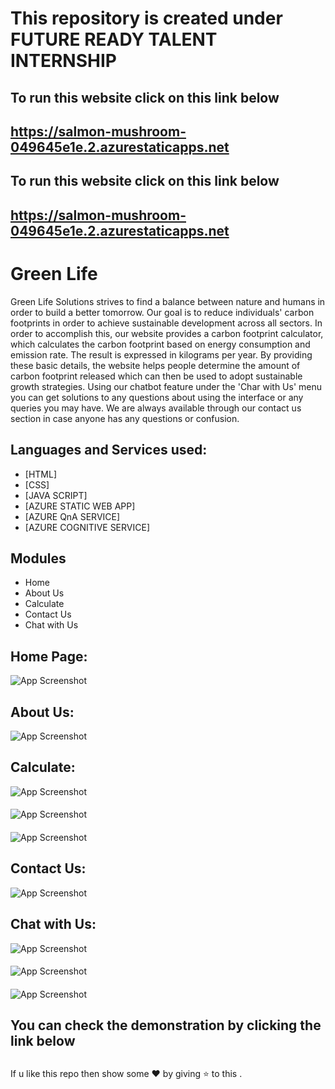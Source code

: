 
# This repository is created under FUTURE READY TALENT INTERNSHIP



## To run this website click on this link below
## https://salmon-mushroom-049645e1e.2.azurestaticapps.net
## To run this website click on this link below
## https://salmon-mushroom-049645e1e.2.azurestaticapps.net
# Green Life
Green Life Solutions strives to find a balance between nature and humans in order to build a better tomorrow. Our goal is to reduce individuals' carbon footprints in order to achieve sustainable development across all sectors. In order to accomplish this, our website provides a carbon footprint calculator, which calculates the carbon footprint based on energy consumption and emission rate. The result is expressed in kilograms per year. By providing these basic details, the website helps people determine the amount of carbon footprint released which can then be used to adopt sustainable growth strategies. Using our chatbot feature under the 'Char with Us' menu you can get solutions to any questions about using the interface or any queries you may have. We are always available through our contact us section in case anyone has any questions or confusion.
## Languages and Services used:
- [HTML]
- [CSS]
- [JAVA SCRIPT]
- [AZURE STATIC WEB APP]
- [AZURE QnA SERVICE]
- [AZURE COGNITIVE SERVICE]
## Modules
- Home
- About Us
- Calculate
- Contact Us
- Chat with Us
## Home Page:

![App Screenshot](https://user-images.githubusercontent.com/109888029/208233891-2545b84a-e231-420f-bda3-bad21bbfd5c3.jpg)

## About Us:

![App Screenshot](https://user-images.githubusercontent.com/109888029/208246870-68a3b49a-51b5-4807-8b6c-cb28192bcbe0.jpg)

## Calculate:

![App Screenshot](https://user-images.githubusercontent.com/109888029/208246902-babdcfc7-1ebc-4384-be48-16a4e02c76ba.jpg)
####
![App Screenshot](https://user-images.githubusercontent.com/109888029/208375934-13c8733f-3253-4992-af83-110ccb058975.jpg)
####
![App Screenshot](https://user-images.githubusercontent.com/109888029/208376598-f1506ce2-9639-4b71-8b3d-eb5d207a5f01.jpg)

## Contact Us:

![App Screenshot](https://user-images.githubusercontent.com/109888029/208248876-90c853bf-1249-41a4-a382-001b272cab59.jpg)

## Chat with Us:

![App Screenshot](https://user-images.githubusercontent.com/109888029/208377570-c55c7d19-15f3-47b8-b7bb-026ebf732b6b.jpg)
####
![App Screenshot](https://user-images.githubusercontent.com/109888029/208377579-5864e3f6-62c8-4317-bbd6-438a50ab172b.jpg)
####
![App Screenshot](https://user-images.githubusercontent.com/109888029/208377585-a8cd4fb0-ff11-4025-b707-443e2b77bc7d.jpg)


###
## You can check the demonstration by clicking the link below
##

###
If u like this repo then show some ❤️ by giving ⭐ to this .

